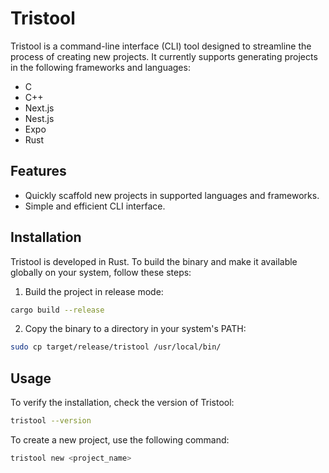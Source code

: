 # Tristool

Tristool is a command-line interface (CLI) tool designed to streamline the process of creating new projects. It currently supports generating projects in the following frameworks and languages:

- C
- C++
- Next.js
- Nest.js
- Expo
- Rust

## Features

- Quickly scaffold new projects in supported languages and frameworks.
- Simple and efficient CLI interface.

## Installation

Tristool is developed in Rust. To build the binary and make it available globally on your system, follow these steps:

1. Build the project in release mode:

```bash
cargo build --release
```

2. Copy the binary to a directory in your system's PATH:

```bash
sudo cp target/release/tristool /usr/local/bin/
```

## Usage

To verify the installation, check the version of Tristool:

```bash
tristool --version
```

To create a new project, use the following command:

```bash
tristool new <project_name>
```
